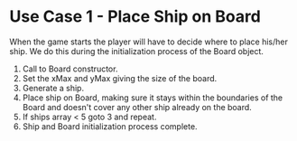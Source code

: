 # Use Case 1 - Place Ship on Board

When the game starts the player will have to decide where to place his/her ship.
We do this during the initialization process of the Board object.

1) Call to Board constructor.
2) Set the xMax and yMax giving the size of the board.
3) Generate a ship.
4) Place ship on Board, making sure it stays within the boundaries of the Board and doesn't cover any other ship already on the board.
5) If ships array < 5 goto 3 and repeat.
6) Ship and Board initialization process complete.